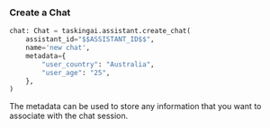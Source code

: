 ### Create a Chat

```python
chat: Chat = taskingai.assistant.create_chat(
    assistant_id="$$ASSISTANT_ID$$",
    name='new chat',
    metadata={
        "user_country": "Australia",
        "user_age": "25",
    },
)
```

The metadata can be used to store any information that you want to associate with the chat session.
